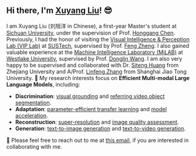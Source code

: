 ## Hi there, I'm [Xuyang Liu](https://xuyang-liu16.github.io/)! :sunglasses:

I am Xuyang Liu (刘旭洋 in Chinese), a first-year Master's student at [Sichuan University](https://en.scu.edu.cn/), under the supervision of Prof. [Honggang Chen](https://sites.google.com/view/honggangchen/). Previously, I had the honor of visiting the [Visual Intelligence & Perception Lab (VIP Lab)](https://zhengfenglab.com/) at [SUSTech](https://www.sustech.edu.cn/en/), supervised by Prof. [Feng Zheng](https://faculty.sustech.edu.cn/?tagid=fengzheng&go=1&iscss=1&snapid=1&lang=en). I also gained valuable experience at the [Machine Intelligence Laboratory (MiLAB)](https://milab.westlake.edu.cn/) at [Westlake University](https://www.westlake.edu.cn/), supervised by Prof. [Donglin Wang](https://en.westlake.edu.cn/faculty/donglin-wang.html). I am also very happy to be supervised and collaborated with Dr. [Siteng Huang](https://kyonhuang.top/) from Zhejiang University and A/Prof. [Linfeng Zhang](http://www.zhanglinfeng.tech/) from Shanghai Jiao Tong University.
:pushpin: My research interests focus on **Efficient Multi-modal Large Language Models**, including:

* **Discrimination**: [visual grounding](https://github.com/TheShadow29/awesome-grounding) and [referring video object segmentation](https://github.com/gaomingqi/Awesome-Video-Object-Segmentation).
* **Adaptation**: [parameter-efficient transfer learning](https://github.com/synbol/Awesome-Parameter-Efficient-Transfer-Learning) and [model acceleration](https://github.imc.re/VainF/Torch-Pruning).  
* **Reconstruction**: [super-resolution](https://github.com/ChaofWang/Awesome-Super-Resolution) and [image quality assessment](https://github.com/chaofengc/Awesome-Image-Quality-Assessment).
* **Generation**: [text-to-image generation](https://github.com/AlonzoLeeeooo/awesome-text-to-image-studies) and [text-to-video generation](https://github.com/soraw-ai/Awesome-Text-to-Video-Generation).

:raised_hands: Please feel free to reach out to me at [this email](mailto:liuxuyang@stu.scu.edu.cn), if you are interested in collaborating with me.


